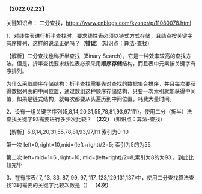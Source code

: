 #### 【2022.02.22】

关键知识点： 二分查找，https://www.cnblogs.com/kyoner/p/11080078.html

1、对线性表进行折半查找时，要求线性表必须以链式方式存储，且结点按关键字有序排列，这样的说法正确吗？（**错误**）(知识点：算法-查找)

【解析】二分查找也称折半查找（Binary Search），它是一种效率较高的查找方法。但是，折半查找要求线性表必须采用**顺序存储**结构，而且表中元素按关键字有序排列。

为什么采取顺序存储结构：折半查找需要先对查找的数据集合排序，并且每次要获得数据列表的中间位置，通过数组这种顺序存储结构，只要一次索引就能获得中间值，如果是链式结构，就每次都要从头遍历到中间位置，耗费大量时间。



2、设有一组关键字序列{5,8,14,20,31,55,78,81,93,97,111}，使用二分（折半）法查找关键字93需要进行多少次比较？ **（2次）** (知识点：算法-查找)

【解析】5,8,14,20,31,55,78,81,93,97,111  索引为0-10 

第一次 left=0,right=10,mid=(left+right)/2=5; 索引为5的为55

第二次 left=mid+1=6 ,right=10; mid=(left+right)/2=8;索引为8的为93.。到此比较完毕



3、在有序表( 7, 13, 33, 87, 99, 97, 117, 123,129,131,137)中，使用二分查找算法查找13时需要的关键字比较次数是（） **（4次）**



